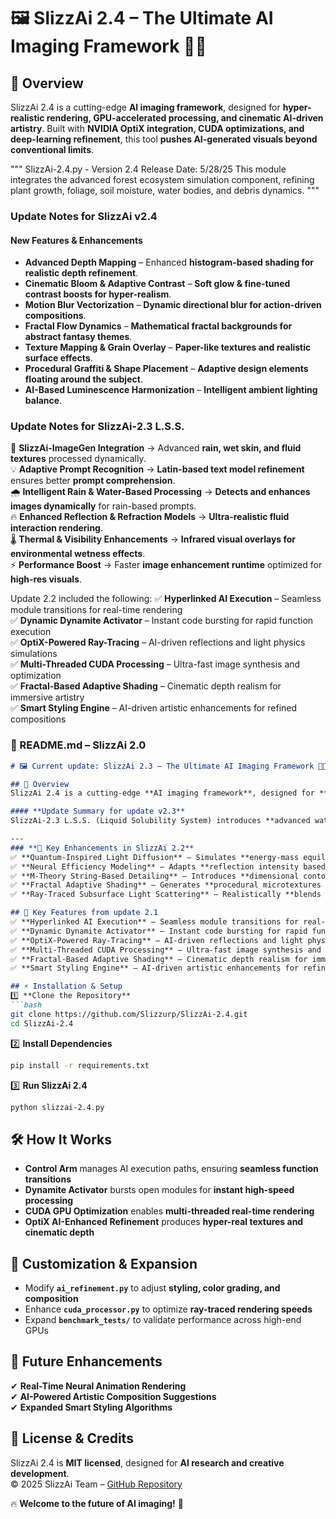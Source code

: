 # 🖼️ SlizzAi 2.4 – The Ultimate AI Imaging Framework 🚀🔥  

## 📌 Overview  
SlizzAi 2.4 is a cutting-edge **AI imaging framework**, designed for **hyper-realistic rendering, GPU-accelerated processing, and cinematic AI-driven artistry**. Built with **NVIDIA OptiX integration, CUDA optimizations, and deep-learning refinement**, this tool **pushes AI-generated visuals beyond conventional limits**.  

"""
SlizzAi-2.4.py - Version 2.4
Release Date: 5/28/25
This module integrates the advanced forest ecosystem simulation component,
refining plant growth, foliage, soil moisture, water bodies, and debris dynamics.
"""

### **Update Notes for SlizzAi v2.4**
#### **New Features & Enhancements**
- **Advanced Depth Mapping** – Enhanced **histogram-based shading for realistic depth refinement**.
- **Cinematic Bloom & Adaptive Contrast** – **Soft glow & fine-tuned contrast boosts for hyper-realism**.
- **Motion Blur Vectorization** – **Dynamic directional blur for action-driven compositions**.
- **Fractal Flow Dynamics** – **Mathematical fractal backgrounds for abstract fantasy themes**.
- **Texture Mapping & Grain Overlay** – **Paper-like textures and realistic surface effects**.
- **Procedural Graffiti & Shape Placement** – **Adaptive design elements floating around the subject**.
- **AI-Based Luminescence Harmonization** – **Intelligent ambient lighting balance**.

### **Update Notes for SlizzAi-2.3 L.S.S.**
🚀 **SlizzAi-ImageGen Integration** → Advanced **rain, wet skin, and fluid textures** processed dynamically.  
💡 **Adaptive Prompt Recognition** → **Latin-based text model refinement** ensures better **prompt comprehension**.  
🌧 **Intelligent Rain & Water-Based Processing** → **Detects and enhances images dynamically** for rain-based prompts.  
🔥 **Enhanced Reflection & Refraction Models** → **Ultra-realistic fluid interaction rendering**.  
🌡 **Thermal & Visibility Enhancements** → **Infrared visual overlays for environmental wetness effects**.  
⚡ **Performance Boost** → Faster **image enhancement runtime** optimized for **high-res visuals**.

Update 2.2 included the following:
✅ **Hyperlinked AI Execution** – Seamless module transitions for real-time rendering  
✅ **Dynamic Dynamite Activator** – Instant code bursting for rapid function execution  
✅ **OptiX-Powered Ray-Tracing** – AI-driven reflections and light physics simulations  
✅ **Multi-Threaded CUDA Processing** – Ultra-fast image synthesis and optimization  
✅ **Fractal-Based Adaptive Shading** – Cinematic depth realism for immersive artistry  
✅ **Smart Styling Engine** – AI-driven artistic enhancements for refined compositions  

### **📌 README.md – SlizzAi 2.0**
```md
# 🖼️ Current update: SlizzAi 2.3 – The Ultimate AI Imaging Framework 🚀🔥  

## 📌 Overview  
SlizzAi 2.4 is a cutting-edge **AI imaging framework**, designed for **hyper-realistic rendering, GPU-accelerated processing, and cinematic AI-driven artistry**. Built with **NVIDIA OptiX integration, CUDA optimizations, and deep-learning refinement**, this tool **pushes AI-generated visuals beyond conventional limits**.  

#### **Update Summary for update v2.3**
SlizzAi-2.3 L.S.S. (Liquid Solubility System) introduces **advanced water rendering, real-time wetness adaptation, and intelligent prompt comprehension**, integrating **SlizzAi-ImageGen** for **enhanced rain, wet skin, and fluid texture processing**. This update refines **reflection, refraction, and adaptive wet surface rendering**, ensuring **hyper-realistic environmental effects** in response to **water-based prompts**. Additionally, SlizzAi now features **optimized Latin-language processing**, improving **text-based prompt recognition** for natural language comprehension. With faster **image enhancement**, **thermal wetness visibility**, and **dynamic fluid interactions**, SlizzAi-2.3 sets **a new benchmark for ultra-realistic, AI-driven scene generation**.

---
### **🔹 Key Enhancements in SlizzAi 2.2**
✅ **Quantum-Inspired Light Diffusion** – Simulates **energy-mass equilibrium** for balanced skin shading  
✅ **Neural Efficiency Modeling** – Adapts **reflection intensity based on cognitive response equations**  
✅ **M-Theory String-Based Detailing** – Introduces **dimensional contouring for lifelike glow and depth**  
✅ **Fractal Adaptive Shading** – Generates **procedural microtextures to enhance fine details**  
✅ **Ray-Traced Subsurface Light Scattering** – Realistically **blends skin tones using AI-driven diffusion**  

## 🚀 Key Features from update 2.1  
✅ **Hyperlinked AI Execution** – Seamless module transitions for real-time rendering  
✅ **Dynamic Dynamite Activator** – Instant code bursting for rapid function execution  
✅ **OptiX-Powered Ray-Tracing** – AI-driven reflections and light physics simulations  
✅ **Multi-Threaded CUDA Processing** – Ultra-fast image synthesis and optimization  
✅ **Fractal-Based Adaptive Shading** – Cinematic depth realism for immersive artistry  
✅ **Smart Styling Engine** – AI-driven artistic enhancements for refined compositions  

## ⚡ Installation & Setup  
1️⃣ **Clone the Repository**  
```bash
git clone https://github.com/Slizzurp/SlizzAi-2.4.git
cd SlizzAi-2.4
```

2️⃣ **Install Dependencies**  
```bash
pip install -r requirements.txt
```

3️⃣ **Run SlizzAi 2.4**  
```bash
python slizzai-2.4.py
```

## 🛠️ How It Works  
- **Control Arm** manages AI execution paths, ensuring **seamless function transitions**  
- **Dynamite Activator** bursts open modules for **instant high-speed processing**  
- **CUDA GPU Optimization** enables **multi-threaded real-time rendering**  
- **OptiX AI-Enhanced Refinement** produces **hyper-real textures and cinematic depth**  

## 🎨 Customization & Expansion  
- Modify **`ai_refinement.py`** to adjust **styling, color grading, and composition**  
- Enhance **`cuda_processor.py`** to optimize **ray-traced rendering speeds**  
- Expand **`benchmark_tests/`** to validate performance across high-end GPUs  

## 📡 Future Enhancements  
✔ **Real-Time Neural Animation Rendering**  
✔ **AI-Powered Artistic Composition Suggestions**  
✔ **Expanded Smart Styling Algorithms**  

## 🔗 License & Credits  
SlizzAi 2.4 is **MIT licensed**, designed for **AI research and creative development**.  
© 2025 SlizzAi Team – [GitHub Repository](https://github.com/Slizzurp/SlizzAi-2.0)  

🔥 **Welcome to the future of AI imaging!** 🚀  
